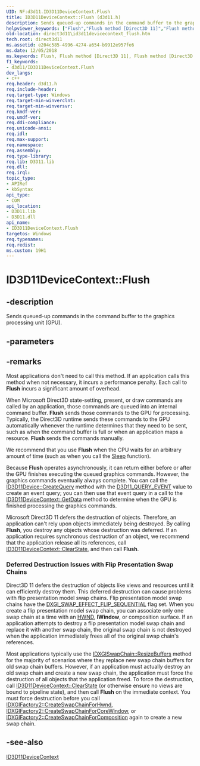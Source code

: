 ```yaml
---
UID: NF:d3d11.ID3D11DeviceContext.Flush
title: ID3D11DeviceContext::Flush (d3d11.h)
description: Sends queued-up commands in the command buffer to the graphics processing unit (GPU).
helpviewer_keywords: ["Flush","Flush method [Direct3D 11]","Flush method [Direct3D 11]","ID3D11DeviceContext interface","ID3D11DeviceContext interface [Direct3D 11]","Flush method","ID3D11DeviceContext.Flush","ID3D11DeviceContext::Flush","b14698ec-f6ed-febc-05d4-5a02d568e816","d3d11/ID3D11DeviceContext::Flush","direct3d11.id3d11devicecontext_flush"]
old-location: direct3d11\id3d11devicecontext_flush.htm
tech.root: direct3d11
ms.assetid: e204c585-4996-4274-a654-b9912e957fe6
ms.date: 12/05/2018
ms.keywords: Flush, Flush method [Direct3D 11], Flush method [Direct3D 11],ID3D11DeviceContext interface, ID3D11DeviceContext interface [Direct3D 11],Flush method, ID3D11DeviceContext.Flush, ID3D11DeviceContext::Flush, b14698ec-f6ed-febc-05d4-5a02d568e816, d3d11/ID3D11DeviceContext::Flush, direct3d11.id3d11devicecontext_flush
f1_keywords:
- d3d11/ID3D11DeviceContext.Flush
dev_langs:
- c++
req.header: d3d11.h
req.include-header: 
req.target-type: Windows
req.target-min-winverclnt: 
req.target-min-winversvr: 
req.kmdf-ver: 
req.umdf-ver: 
req.ddi-compliance: 
req.unicode-ansi: 
req.idl: 
req.max-support: 
req.namespace: 
req.assembly: 
req.type-library: 
req.lib: D3D11.lib
req.dll: 
req.irql: 
topic_type:
- APIRef
- kbSyntax
api_type:
- COM
api_location:
- D3D11.lib
- D3D11.dll
api_name:
- ID3D11DeviceContext.Flush
targetos: Windows
req.typenames: 
req.redist: 
ms.custom: 19H1
---
```


# ID3D11DeviceContext::Flush


## -description


Sends queued-up commands in the command buffer to the graphics processing unit (GPU).


## -parameters






## -remarks



Most applications don't need to call this method. If an application calls this method when not necessary, it incurs a performance penalty. 
      Each call to <b>Flush</b> incurs a significant amount of overhead.

When Microsoft Direct3D state-setting, present, or draw commands are called by an application, those commands are queued into an internal command buffer. 
      <b>Flush</b> sends those commands to the GPU for processing. Typically, the Direct3D runtime sends these commands to the GPU automatically whenever the runtime determines that 
      they need to be sent, such as when the command buffer is full or when an application maps a resource. <b>Flush</b> sends the commands manually.

We recommend that you use <b>Flush</b> when the CPU waits for an arbitrary amount of time (such as when 
      you call the <a href="https://docs.microsoft.com/windows/desktop/api/synchapi/nf-synchapi-sleep">Sleep</a> function).

Because <b>Flush</b> operates asynchronously,  it can return either before or after the GPU finishes executing the queued graphics commands. However, the graphics commands eventually always complete. You can call the <a href="https://docs.microsoft.com/windows/desktop/api/d3d11/nf-d3d11-id3d11device-createquery">ID3D11Device::CreateQuery</a> method with the <a href="https://docs.microsoft.com/windows/desktop/api/d3d11/ne-d3d11-d3d11_query">D3D11_QUERY_EVENT</a> value to create an event query; you can then use that event query in a call to the <a href="https://docs.microsoft.com/windows/desktop/api/d3d11/nf-d3d11-id3d11devicecontext-getdata">ID3D11DeviceContext::GetData</a> method to determine when the GPU is finished processing the graphics commands.


Microsoft Direct3D 11 defers the destruction of objects. Therefore, an application can't rely upon objects immediately being destroyed. By calling <b>Flush</b>, you destroy any 
      objects whose destruction was deferred.  If an application requires synchronous destruction of an object, we recommend that the application release all its
      references, call <a href="https://docs.microsoft.com/windows/desktop/api/d3d11/nf-d3d11-id3d11devicecontext-clearstate">ID3D11DeviceContext::ClearState</a>, and then call <b>Flush</b>.

<h3><a id="Defer_Issues_with_Flip"></a><a id="defer_issues_with_flip"></a><a id="DEFER_ISSUES_WITH_FLIP"></a>Deferred Destruction Issues with Flip Presentation Swap Chains</h3>
Direct3D 11 defers the destruction of objects like views and resources until it can efficiently destroy them. This deferred destruction can cause problems with flip presentation model swap chains. Flip presentation model swap chains have the <a href="https://docs.microsoft.com/windows/desktop/api/dxgi/ne-dxgi-dxgi_swap_effect">DXGI_SWAP_EFFECT_FLIP_SEQUENTIAL</a> flag set. When you create a flip presentation model swap chain, you can associate only one swap chain at a time with an <a href="https://docs.microsoft.com/windows/desktop/WinProg/windows-data-types">HWND</a>, <b>IWindow</b>, or composition surface. If an application attempts to destroy a flip presentation model swap chain and replace it with another swap chain, the original swap chain is not destroyed when the application immediately frees all of the original swap chain's references.

Most applications typically use the <a href="https://docs.microsoft.com/windows/desktop/api/dxgi/nf-dxgi-idxgiswapchain-resizebuffers">IDXGISwapChain::ResizeBuffers</a> method for the majority of scenarios where they replace new swap chain buffers for old swap chain buffers. However, if an application must actually destroy an old swap chain and create a new swap chain, the application must force the destruction of all objects that the application freed. To force the destruction, call <a href="https://docs.microsoft.com/windows/desktop/api/d3d11/nf-d3d11-id3d11devicecontext-clearstate">ID3D11DeviceContext::ClearState</a> (or otherwise ensure no views are bound to pipeline state), and then call <b>Flush</b> on the immediate context. You must force destruction before you call <a href="https://docs.microsoft.com/windows/desktop/api/dxgi1_2/nf-dxgi1_2-idxgifactory2-createswapchainforhwnd">IDXGIFactory2::CreateSwapChainForHwnd</a>, <a href="https://docs.microsoft.com/windows/desktop/api/dxgi1_2/nf-dxgi1_2-idxgifactory2-createswapchainforcorewindow">IDXGIFactory2::CreateSwapChainForCoreWindow</a>, or <a href="https://docs.microsoft.com/windows/desktop/api/dxgi1_2/nf-dxgi1_2-idxgifactory2-createswapchainforcomposition">IDXGIFactory2::CreateSwapChainForComposition</a> again to create a new swap chain.




## -see-also




<a href="https://docs.microsoft.com/windows/desktop/api/d3d11/nn-d3d11-id3d11devicecontext">ID3D11DeviceContext</a>
 

 

